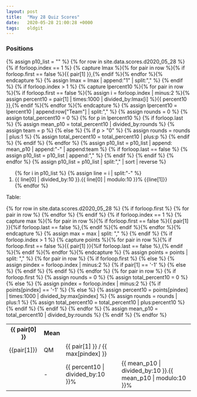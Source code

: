 ```yaml
---
layout: post
title:  "May 28 Quiz Scores"
date:   2020-05-28 21:00:28 +0000
tags:   oldgit
---
```


### Positions

{% assign p10_list = "" %}
{% for row in site.data.scores.d2020_05_28 %}
  {% if forloop.index == 1 %}
    {% capture lmax %}{% for pair in row %}{% if forloop.first == false %}{{ pair[1] }},{% endif %}{% endfor %}{% endcapture %}
    {% assign lmax = lmax | append:"1" | split:"," %}
  {% endif %}
  {% if forloop.index > 1 %}
    {% capture lpercent10 %}{% for pair in row %}{% if forloop.first == false %}{% assign i = forloop.index | minus:2 %}{% assign percent10 = pair[1] | times:1000 | divided_by:lmax[i] %}{{ percent10 }},{% endif %}{% endfor %}{% endcapture %}
    {% assign lpercent10 = lpercent10 | append:row["Team"] | split:"," %}
    {% assign rounds = 0 %}
    {% assign total_percent10 = 0 %}
    {% for p in lpercent10 %}
      {% if forloop.last %}
        {% assign mean_p10 = total_percent10 | divided_by:rounds  %}
        {% assign team = p %}
      {% else %}
        {% if p > "0" %}
          {% assign rounds = rounds | plus:1 %}
          {% assign total_percent10 = total_percent10 | plus:p %}
        {% endif %}
      {% endif %}
    {% endfor %}
    {% assign p10_list = p10_list | append: mean_p10 | append:"-" | append:team %}
    {% if forloop.last == false %}
    {% assign p10_list = p10_list | append:"," %} 
    {% endif %}
  {% endif %}
{% endfor %}
{% assign p10_list = p10_list | split:"," | sort | reverse %}
<ol>
{% for i in p10_list %}
  {% assign line = i | split:"-" %}
  <li>{{ line[0] | divided_by:10 }}.{{ line[0] | modulo:10 }}% {{line[1]}}</li>
{% endfor %}
</ol>


Table:

<table>
  {% for row in site.data.scores.d2020_05_28 %}
    {% if forloop.first %}
    <tr>
      {% for pair in row %}
        <th>{{ pair[0] }}</th>
      {% endfor %}
      <th>Mean</th>
    </tr>
    {% endif %}
    {% if forloop.index == 1 %}
      {% capture max %}{% for pair in row %}{% if forloop.first == false %}{{ pair[1] }}{%if forloop.last == false %},{% endif %}{% endif %}{% endfor %}{% endcapture %}
      {% assign max = max | split: "," %}
    {% endif %}
    {% if forloop.index > 1 %}
      {% capture points %}{% for pair in row %}{% if forloop.first == false %}{{ pair[1] }}{%if forloop.last == false %},{% endif %}{% endif %}{% endfor %}{% endcapture %}
      {% assign points = points | split: "," %}
      <tr>
      {% for pair in row %}
        {% if forloop.first %}
          <td>{{pair[1]}}</td>
        {% else %}
          {% assign pindex = forloop.index | minus:2 %}
          {% if pair[1] == '-1' %}
            <td>QM</td>
          {% else %}
            <td>{{ pair[1] }} / {{ max[pindex] }}</td>
          {% endif %}
        {% endif %}
      {% endfor %}
        <td></td>
      </tr>
      <tr>
      {% for pair in row %}
        {% if forloop.first %}
          {% assign rounds = 0 %}
          {% assign total_percent10 = 0 %}
          <td class="text-right"></td>
        {% else %}
          {% assign pindex = forloop.index | minus:2 %}
          {% if points[pindex] == '-1' %}
            <td class="text-right">-</td>
          {% else %}
            {% assign percent10 = points[pindex] | times:1000 | divided_by:max[pindex] %}
            {% assign rounds = rounds | plus:1 %}
            {% assign total_percent10 = total_percent10 | plus:percent10 %}
            <td class="text-right">{{ percent10 | divided_by:10 }}%</td>
          {% endif %}
        {% endif %}
      {% endfor %}
        {% assign mean_p10 = total_percent10 | divided_by:rounds  %}
        <td class="text-right">{{ mean_p10 | divided_by:10 }}.{{ mean_p10 | modulo:10 }}%</td>
      </tr>
    {% endif %}
  {% endfor %}
</table>

